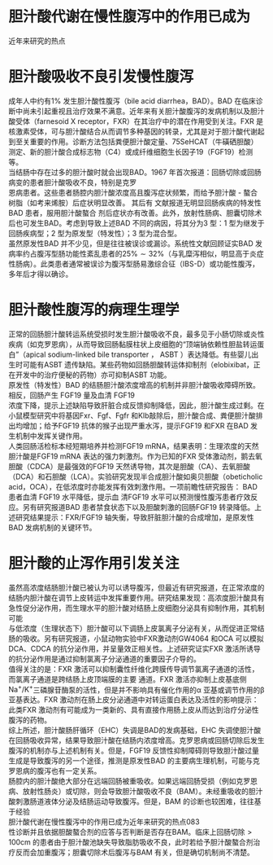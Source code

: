 # 胆汁酸代谢在慢性腹泻中的作用已成为  
近年来研究的热点  
#  胆汁酸吸收不良引发慢性腹泻  
成年人中约有$1\%$ 发生胆汁酸性腹泻（bile acid diarrhea，BAD）。BAD 在临床诊断中尚未引起重视且治疗效果不满意。近年来有关胆汁酸腹泻的发病机制以及胆汁酸受体（farnesoid X receptor，FXR）在其治疗中的潜在作用受到关注。FXR 是核激素受体，可与胆汁酸结合从而调节多种基因的转录，尤其是对于胆汁酸代谢起到至关重要的作用。诊断方法包括粪便胆汁酸定量、75SeHCAT（牛磺硒胆酸）测定、新的胆汁酸合成标志物（C4）或成纤维细胞生长因子19（FGF19）检测等。  
当结肠中存在过多的胆汁酸时就会出现BAD。1967 年首次报道：回肠切除或回肠病变的患者胆汁酸吸收不良，特别是克罗  
恩病患者。这些患者肠腔内胆汁酸浓度高且腹泻症状频繁，而给予胆汁酸 -  螯合树脂（如考来烯胺）后症状明显改善。 其后有 文献报道无明显回肠疾病的特发性 BAD  患者，服用胆汁酸螯合 剂后症状亦有改善。此外，放射性肠病、胆囊切除术后也可发生BAD。考虑到导致上述BAD 不同的病因，将其分为3 型：1 型为继发于回肠疾病型；2 型为原发型（特发性）；3 型为混合型。  
虽然原发性BAD 并不少见，但是往往被误诊或漏诊。系统性文献回顾证实BAD 发病率约占腹泻型肠功能性紊乱患者的$25\%\sim32\%$（与乳糜泻相似，明显高于炎症性肠病）。此类患者通常被误诊为腹泻型肠易激综合征（IBS-D）或功能性腹泻，多年后才得以确诊。  
#  胆汁酸性腹泻的病理生理学  
正常的回肠胆汁酸转运系统受损时发生胆汁酸吸收不良，最多见于小肠切除或炎性疾病（如克罗恩病），从而导致回肠黏膜柱状上皮细胞的“顶端钠依赖性胆盐转运蛋白”（apical sodium-linked bile transporter ， ASBT ）表达降低。有些婴儿出 生时可能有ASBT 遗传缺陷。某些药物如回肠胆酸转运体抑制剂（elobixibat，正在开发中的治疗便秘的药物）亦可抑制ASBT 功能。  
原发性（特发性）BAD 的结肠胆汁酸浓度增高的机制并非胆汁酸吸收障碍所致。相反，回肠产生 FGF19  量及血清 FGF19  
浓度下降，提示上述缺陷导致肝脏合成反馈抑制降低，因此，胆汁酸生成过剩。在小鼠模型研究中将基因Fxr、Fgf、Fgfr 和Klb敲除后，胆汁酸合成、粪便胆汁酸排出均增加；给予FGF19 抗体的猴子出现严重水泻，提示FGF19 和FXR 在BAD 发生机制中发挥关键作用。  
人类回肠活检标本经短期培养并检测$\mathrm{{FGF}19\ m R N A}$，结果表明：生理浓度的天然胆汁酸是FGF19 mRNA 表达的强力刺激剂。作为已知的FXR 受体激动剂，鹅去氧胆酸（CDCA）是最强效的FGF19 天然诱导物，其次是胆酸（CA）、去氧胆酸（DCA）和石胆酸（LCA）。实验研究发现半合成胆汁酸如奥贝胆酸（obeticholic acid，OCA），在低浓度时亦能发挥有效刺激作用。一项前瞻性研究报告： BAD  患者血清 FGF19  水平降低，提示血 清FGF19 水平可以预测慢性腹泻患者疗效反应。另有研究报道BAD 患者禁食状态下以及胆酸刺激的回肠FGF19 转录降低。上述研究结果提示：FXR/FGF19 轴失衡，导致肝脏胆汁酸的合成增加，是原发性BAD 发病机制的关键环节。  
#  胆汁酸的止泻作用引发关注  
虽然高浓度结肠胆汁酸已被认为可以诱导腹泻，但最近有研究报道，在正常浓度的结肠内胆汁酸在调节上皮转运中发挥重要作用。研究结果发现：高浓度胆汁酸具有急性促分泌作用，而生理水平的胆汁酸对结肠上皮细胞分泌具有抑制作用，其机制可能  
与低浓度（生理状态下）胆汁酸可以下调肠上皮氯离子分泌有关，从而促进正常结肠的吸收。另有研究报道，小鼠动物实验中FXR激动剂GW4064 和OCA 可以模拟DCA、CDCA 的抗分泌作用，并呈量效正相关性。上述研究证实FXR 激活所诱导的抗分泌作用是通过抑制氯离子分泌通道的重要因子介导的。  
值得关注的是：FXR 激活可以抑制囊性纤维化跨膜传导调节氯离子通道的活性，而氯离子通道是跨结肠上皮顶端膜的主要  通道。FXR 激活亦抑制上皮基底侧$\mathrm{Na}^{+}/\mathrm{K}^{+}$三磷腺苷酶泵的活性，但是并不影响具有催化作用的$\upalpha$ 亚基或调节作用的$\upbeta$ 亚基表达。FXR 激动剂在肠上皮分泌通道中对转运蛋白表达及活性的影响提示：此类FXR 激动剂有可能成为一类新的、具有直接作用肠上皮从而达到治疗分泌性腹泻的药物。  
综上所述，胆汁酸肠肝循环（EHC）失调是BAD的发病基础，EHC 失调使胆汁酸在回肠吸收异常，结果导致胆汁酸在结肠内浓度增高。克罗恩病或回肠切除后发生腹泻的机制亦与上述机制有关。但是，FGF19 反馈性抑制障碍则导致胆汁酸过量生成是导致腹泻的另一个途径，推测是原发性BAD 的主要病生理机制，可能与克罗恩病的腹泻也有一定关系。  
肠腔内的胆汁酸绝大部分在远端回肠被重吸收。如果远端回肠受损（例如克罗恩病、放射性肠炎）或切除，则会导致胆汁酸吸收不良（BAM）。未经重吸收的胆汁酸刺激肠道液体分泌及结肠运动导致腹泻。但是，BAM 的诊断也较困难，往往基于经验  
胆汁酸代谢在慢性腹泻中的作用已成为近年来研究的热点083  
性诊断并且依据胆酸螯合剂的应答与否判断是否存在BAM。临床上回肠切除$>100\mathrm{cm}$ 的患者由于胆汁酸池缺失导致脂肪吸收不良，此时若给予胆汁酸螯合剂治疗反而会加重腹泻；胆囊切除术后腹泻与BAM 有关，但是确切机制尚不清楚。  